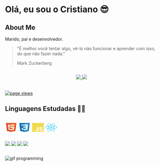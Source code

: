 
# Olá, eu sou o Cristiano 😎

<!-- <a href="https://app.daily.dev/cristianolima"><img src="https://api.daily.dev/devcards/2f3a93c5777148caba169dca44d239ea.png?r=163" width="400" alt="Cristiano Lima Ribeiro's Dev Card"/></a> -->

## About Me 

Marido, pai e desenvolvedor.

> "É melhor você tentar algo, vê-lo não funcionar e aprender com isso, do que não fazer nada." <br>
> 
> 
> Mark Zuckerberg 

##
<div align="center">
  <a href="https://github.com/cristianolimaribeiro">
  <img height="150em" src="https://github-readme-stats.vercel.app/api?username=cristianolimaribeiro&show_icons=true&theme=dracula&include_all_commits=true&count_private=true"/>
  <img height="150em" src="https://github-readme-stats.vercel.app/api/top-langs/?username=cristianolimaribeiro&layout=compact&langs_count=7&theme=dracula"/>
</div>
<br><br>
  
</div>
<a href="https://github.com/cristianolimaribeiro">
    <img src="https://komarev.com/ghpvc/?username=cristianolimaribeiro" alt="page views" />
</a

 ##
 ## Linguagens Estudadas :man_student:
  
<div style="display: inline_block"><br>  
  <img align="center" alt="Cristiano-HTML" height="30" width="40" src="https://raw.githubusercontent.com/devicons/devicon/master/icons/html5/html5-original.svg">
  <img align="center" alt="Cristiano-CSS" height="30" width="40" src="https://raw.githubusercontent.com/devicons/devicon/master/icons/css3/css3-original.svg">
  <img align="center" alt="Cristiano-JS" height="30" width="40" src="https://raw.githubusercontent.com/devicons/devicon/master/icons/javascript/javascript-plain.svg">
  <img align="center" alt="Cristiano-React-JS" height="30" width="40" src="https://raw.githubusercontent.com/devicons/devicon/master/icons/react/react-original.svg">
</div>
  
  ##
 
 <div>
   <a href="https://instagram.com/eu.cristianolima" target="_blank"><img src="https://img.shields.io/badge/-Instagram-%23E4405F?style=for-the-badge&logo=instagram&logoColor=white" target="_blank"></a>
   <a href = "mailto:cristiano.lima.ribeiro@gmail.com"><img src="https://img.shields.io/badge/-Gmail-%23333?style=for-the-badge&logo=gmail&logoColor=white" target="_blank"></a>
   <a href="https://www.linkedin.com/in/cristiano-lima-ribeiro" target="_blank"><img src="https://img.shields.io/badge/-LinkedIn-%230077B5?style=for-the-badge&logo=linkedin&logoColor=white" target="_blank"></a>
   <a href="https://cristianolimaribeiro.github.io/portfolio/" target="_blank"><img src="https://img.shields.io/badge/-GitHub.io-%23FFA500?style=for-the-badge&logo=github&logoColor=white" target="_blank"></a>
 </div>
  
  ## 
  ![gif programming](http://clubedosgeeks.com.br/wp-content/uploads/2016/01/dormrm.gif)
